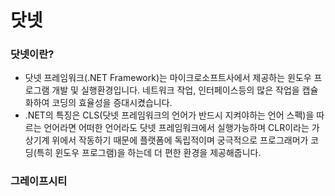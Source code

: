 # 닷넷

### 닷넷이란?

* 닷넷 프레임워크(.NET Framework)는 마이크로소프트사에서 제공하는 윈도우 프로그램 개발 및 실행환경입니다. 네트워크 작업, 인터페이스등의 많은 작업을 캡슐화하여 코딩의 효율성을 증대시켰습니다.
* .NET의 특징은 CLS(닷넷 프레임워크의 언어가 반드시 지켜야하는 언어 스펙)을 따르는 언어라면 어떠한 언어라도 닷넷 프레임워크에서 실행가능하며 CLR이라는 가상기계 위에서 작동하기 때문에 플랫폼에 독립적이며 궁극적으로 프로그래머가 코딩(특히 윈도우 프로그램)을 하는데 더 편한 환경을 제공해줍니다.





### 그레이프시티

